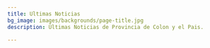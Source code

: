 ```yaml
---
title: Ultimas Noticias
bg_image: images/backgrounds/page-title.jpg
description: Últimas Noticias de Provincia de Colon y el Pais.

---
```

